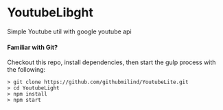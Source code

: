 # YoutubeLibght

Simple Youtube util with google youtube api


#### Familiar with Git?
Checkout this repo, install dependencies, then start the gulp process with the following:

```
> git clone https://github.com/githubmilind/YoutubeLite.git
> cd YoutubeLight
> npm install
> npm start
```



